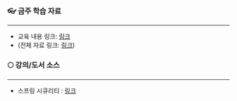 
### 👓 금주 학습 자료
---
- 교육 내용 링크: [링크](https://blockjjam99.notion.site/DB-6bdd3388fd0d43d8aececc5bb341c717?pvs=4) 
- (전체 자료 링크: [링크](https://blockjjam99.notion.site/Spring-Boot-Spring-Security-1-8a2dd1a1a9084044a4b1fb5d7103ee59?pvs=4))

### 🌕 강의/도서 소스
---

- 스프링 시큐리티 : [링크](https://www.inflearn.com/course/%EC%BD%94%EC%96%B4-%EC%8A%A4%ED%94%84%EB%A7%81-%EC%8B%9C%ED%81%90%EB%A6%AC%ED%8B%B0/dashboard)
